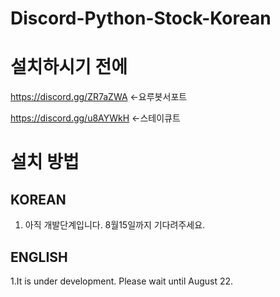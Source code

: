 # Discord-Python-Stock-Korean

# 설치하시기 전에
https://discord.gg/ZR7aZWA <-요루봇서포트

https://discord.gg/u8AYWkH <-스테이큐트

# 설치 방법

## KOREAN
1. 아직 개발단계입니다. 8월15일까지 기다려주세요.

## ENGLISH
1.It is under development. Please wait until August 22.
